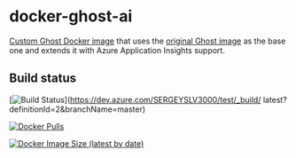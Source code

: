 # docker-ghost-ai

[Custom Ghost Docker image](https://hub.docker.com/r/sergeyslv/ghost-ai) that uses the [original Ghost image](https://hub.docker.com/_/ghost/) as the base one and extends it with Azure Application Insights support.

## Build status

[![Build Status](https://dev.azure.com/SERGEYSLV3000/test/_apis/build/status/docker-ghost-ai?branchName=master)](https://dev.azure.com/SERGEYSLV3000/test/_build/
latest?definitionId=2&branchName=master)

[![Docker Pulls](https://img.shields.io/docker/pulls/sergeyslv/ghost-ai.svg)](https://hub.docker.com/r/sergeyslv/ghost-ai)

[![Docker Image Size (latest by date)](https://img.shields.io/docker/image-size/sergeyslv/ghost-ai?sort=date)](https://hub.docker.com/r/sergeyslv/ghost-ai)

